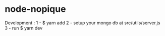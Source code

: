 # node-nopique

Development : 
1 - $ yarn add
2 - setup your mongo db at src/utils/server.js
3 - run $ yarn dev
